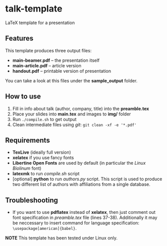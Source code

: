 # talk-template
LaTeX template for a presentation

## Features
This template produces three output files:
 * **main-beamer.pdf** – the presentation itself
 * **main-article.pdf** – article version
 * **handout.pdf** – printable version of presentation

You can take a look at this files under the **sample_output** folder.

## How to use
1. Fill in info about talk (author, company, title) into the **preamble.tex**
2. Place your slides into **main.tex** and images to **img/** folder
3. Run `./compile.sh` to get output
4. Clean intermediate files using *git*: `git clean -xf -e '*.pdf'`

## Requirements
* **TexLive** (ideally full version)
* **xelatex** if you use fancy fonts
* **Libertine Open Fonts** are used by default
  (in particular the *Linux Biolinum* font)
* **latexmk** to run *compile.sh* script
* [optional] **python** to run *authors.py* script. This script is used to
  produce two different list of authors with affiliations from a single
  database.

## Troubleshooting
* If you want to use **pdflatex** instead of **xelatex**, then just comment out
font specification in *preamble.tex* file (lines 37-38). Additionally it may be neccessary to insert command for language specification: `\usepackage[american]{babel}`.

**NOTE** This template has been tested under Linux only.

